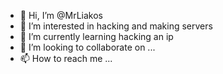 - 👋 Hi, I’m @MrLiakos
- 👀 I’m interested in hacking and making servers
- 🌱 I’m currently learning hacking an ip
- 💞️ I’m looking to collaborate on ...
- 📫 How to reach me ...

<!---
MrLiakos/MrLiakos is a ✨ special ✨ repository because its `README.md` (this file) appears on your GitHub profile.
You can click the Preview link to take a look at your changes.
--->
